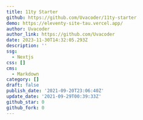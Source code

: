 ```yaml
---
title: 11ty Starter
github: https://github.com/Uvacoder/11ty-starter
demo: https://eleventy-site-tau.vercel.app/
author: Uvacoder
author_link: https://github.com/Uvacoder
date: 2023-11-30T14:32:05.293Z
description: ''
ssg:
  - Nextjs
css: []
cms:
  - Markdown
category: []
draft: false
publish_date: '2021-09-20T23:06:40Z'
update_date: '2021-09-29T00:39:33Z'
github_star: 0
github_fork: 0
---
```

